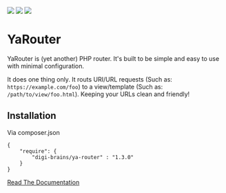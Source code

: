 ![](https://img.shields.io/github/release/digi-brains/ya-router.svg?style=flat-square)
![](https://img.shields.io/github/license/digi-brains/ya-router.svg?style=flat-square)
![](https://img.shields.io/github/issues/digi-brains/ya-router.svg?style=flat-square)

# YaRouter

YaRouter is (yet another) PHP router. It's built to be simple and easy to use with minimal configuration.

It does one thing only. It routs URI/URL requests (Such as: `https://example.com/foo`) to a view/template (Such as: `/path/to/view/foo.html`). Keeping your URLs clean and friendly!

## Installation

Via composer.json

```
{
    "require": {
        "digi-brains/ya-router" : "1.3.0"
    }
}
```

[Read The Documentation](https://digi-brains.github.io/ya-router/)